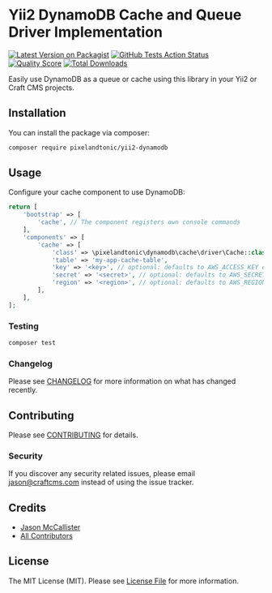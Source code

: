 # Yii2 DynamoDB Cache and Queue Driver Implementation

[![Latest Version on Packagist](https://img.shields.io/packagist/v/spatie/:package_name.svg?style=flat-square)](https://packagist.org/packages/spatie/:package_name)
[![GitHub Tests Action Status](https://img.shields.io/github/workflow/status/spatie/:package_name/run-tests?label=tests)](https://github.com/spatie/:package_name/actions?query=workflow%3Arun-tests+branch%3Amaster)
[![Quality Score](https://img.shields.io/scrutinizer/g/spatie/:package_name.svg?style=flat-square)](https://scrutinizer-ci.com/g/spatie/:package_name)
[![Total Downloads](https://img.shields.io/packagist/dt/spatie/:package_name.svg?style=flat-square)](https://packagist.org/packages/spatie/:package_name)

Easily use DynamoDB as a queue or cache using this library in your Yii2 or Craft CMS projects.    

## Installation

You can install the package via composer:

```bash
composer require pixelandtonic/yii2-dynamodb
```

## Usage

Configure your cache component to use DynamoDB:

```php
return [
    'bootstrap' => [
        'cache', // The component registers own console commands
    ],
    'components' => [
        'cache' => [
            'class' => \pixelandtonic\dynamodb\cache\driver\Cache::class,
            'table' => 'my-app-cache-table',
            'key' => '<key>', // optional: defaults to AWS_ACCESS_KEY env var
            'secret' => '<secret>', // optional: defaults to AWS_SECRET_KEY env var
            'region' => '<region>', // optional: defaults to AWS_REGION env var
        ],
    ],
];
```

### Testing

``` bash
composer test
```

### Changelog

Please see [CHANGELOG](CHANGELOG.md) for more information on what has changed recently.

## Contributing

Please see [CONTRIBUTING](CONTRIBUTING.md) for details.

### Security

If you discover any security related issues, please email jason@craftcms.com instead of using the issue tracker.

## Credits

- [Jason McCallister](https://github.com/jasonmccallister)
- [All Contributors](../../contributors)

## License

The MIT License (MIT). Please see [License File](LICENSE.md) for more information.
